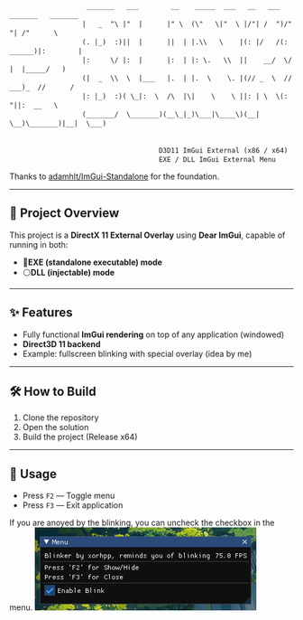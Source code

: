 ```
                   _______   ___        __    _____  ___   __   ___  _______   _______ 
                  |   _  "\ |"  |      |" \  (\"   \|"  \ |/"| /  ")/"     "| /"      \ 
                  (. |_)  :)||  |      ||  | |.\\   \    |(: |/   /(: ______)|:        |
                  |:     \/ |:  |      |:  | |: \.   \\  ||    __/  \/    |  |_____/   )
                  (|  _  \\  \  |___   |.  | |.  \    \. |(// _  \  // ___)_  //      / 
                  |: |_)  :)( \_|:  \  /\  |\|    \    \ ||: | \  \(:      "||:  __   \ 
                  (_______/  \_______)(__\_|_)\___|\____\)(__|  \__)\_______)|__|  \___)
 

                                     D3D11 ImGui External (x86 / x64)
                                     EXE / DLL ImGui External Menu
```
Thanks to [adamhlt/ImGui-Standalone](https://github.com/adamhlt/ImGui-Standalone) for the foundation.

---

## 📖 Project Overview

This project is a **DirectX 11 External Overlay** using **Dear ImGui**, capable of running in both:
- 🔵**EXE (standalone executable) mode**
- ⚪**DLL (injectable) mode**
---

## ✨ Features

- Fully functional **ImGui rendering** on top of any application (windowed)
- **Direct3D 11 backend**
- Example: fullscreen blinking with special overlay (idea by me)

---

## 🛠️ How to Build

1. Clone the repository
2. Open the solution
3. Build the project (Release x64)

---

## 🧪 Usage

- Press `F2` — Toggle menu
- Press `F3` — Exit application


If you are anoyed by the blinking, you can uncheck the checkbox in the menu.
![Preview](images/image1.png)
